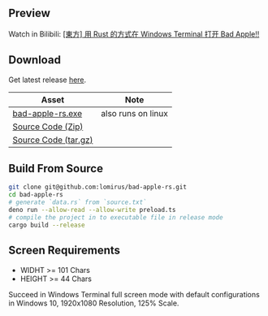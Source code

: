 ## Preview

Watch in Bilibili: [[東方] 用 Rust 的方式在 Windows Terminal 打开 Bad Apple!!](https://www.bilibili.com/video/BV1mo4y117Nb/)

## Download

Get latest release [here](https://github.com/lomirus/bad-apple-rs/releases).

|Asset|Note|
|---|---|
|[bad-apple-rs.exe](https://github.com/lomirus/bad-apple-rs/releases/download/v1.0.0/bad-apple-rs.exe)|also runs on linux|
|[Source Code (Zip)](https://github.com/lomirus/bad-apple-rs/archive/refs/tags/v1.0.0.zip)||
|[Source Code (tar.gz)](https://github.com/lomirus/bad-apple-rs/archive/refs/tags/v1.0.0.tar.gz)||

## Build From Source

```bash
git clone git@github.com:lomirus/bad-apple-rs.git
cd bad-apple-rs
# generate `data.rs` from `source.txt`
deno run --allow-read --allow-write preload.ts
# compile the project in to executable file in release mode
cargo build --release
```

## Screen Requirements

- WIDHT >= 101 Chars
- HEIGHT >= 44 Chars

Succeed in Windows Terminal full screen mode with default configurations in Windows 10, 1920x1080 Resolution, 125% Scale.